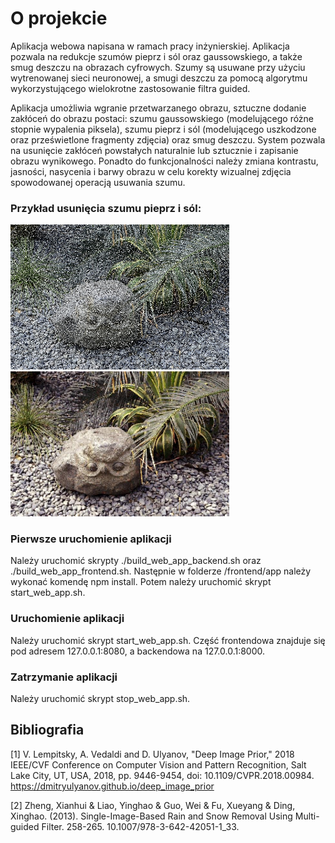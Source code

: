 # O projekcie
Aplikacja webowa napisana w ramach pracy inżynierskiej. Aplikacja pozwala na redukcje szumów pieprz i sól oraz gaussowskiego, a także smug deszczu na obrazach cyfrowych. Szumy są usuwane przy użyciu wytrenowanej sieci neuronowej, a smugi deszczu za pomocą algorytmu wykorzystującego wielokrotne zastosowanie filtra guided.

Aplikacja umożliwia wgranie przetwarzanego obrazu, sztuczne dodanie zakłóceń do obrazu postaci: szumu gaussowskiego (modelującego różne stopnie wypalenia piksela), szumu pieprz i sól (modelującego uszkodzone oraz prześwietlone fragmenty zdjęcia) oraz smug deszczu. System pozwala na usunięcie zakłóceń powstałych naturalnie lub sztucznie i zapisanie obrazu wynikowego. Ponadto do funkcjonalności należy zmiana kontrastu, jasności, nasycenia i barwy obrazu w celu korekty wizualnej zdjęcia spowodowanej operacją usuwania szumu.

### Przykład usunięcia szumu pieprz i sól:
<img src="https://github.com/jsz5/denoising_app/blob/master/example/noise.JPG" alt="noise_image" width=350/>
<img src="https://github.com/jsz5/denoising_app/blob/master/example/denoised.JPG" alt="denoised_image" width=350/>

### Pierwsze uruchomienie aplikacji
Należy uruchomić skrypty ./build_web_app_backend.sh oraz ./build_web_app_frontend.sh.
Następnie w folderze /frontend/app należy wykonać komendę npm install.
Potem należy uruchomić skrypt start_web_app.sh.

### Uruchomienie aplikacji
Należy uruchomić skrypt start_web_app.sh. Część frontendowa znajduje się pod adresem 127.0.0.1:8080, a backendowa na 127.0.0.1:8000.

### Zatrzymanie aplikacji
Należy uruchomić skrypt stop_web_app.sh.

## Bibliografia
<a id="1">[1]</a> 
V. Lempitsky, A. Vedaldi and D. Ulyanov, "Deep Image Prior," 2018 IEEE/CVF Conference on Computer Vision and Pattern Recognition, Salt Lake City, UT, USA, 2018, pp. 9446-9454, doi: 10.1109/CVPR.2018.00984. https://dmitryulyanov.github.io/deep_image_prior

<a id="2">[2]</a>
Zheng, Xianhui & Liao, Yinghao & Guo, Wei & Fu, Xueyang & Ding, Xinghao. (2013). Single-Image-Based Rain and Snow Removal Using Multi-guided Filter. 258-265. 10.1007/978-3-642-42051-1_33. 
